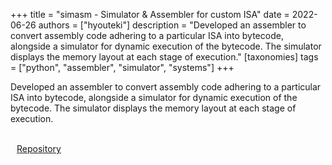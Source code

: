 +++
title = "simasm - Simulator & Assembler for custom ISA"
date = 2022-06-26
authors = ["hyouteki"]
description = "Developed an assembler to convert assembly code adhering to a particular ISA into bytecode, alongside a simulator for dynamic execution of the bytecode. The simulator displays the memory layout at each stage of execution."
[taxonomies]
tags = ["python", "assembler", "simulator", "systems"]
+++

Developed an assembler to convert assembly code adhering to a particular ISA into bytecode, alongside a simulator for dynamic execution of the bytecode. The simulator displays the memory layout at each stage of execution.

<br>
<a class="inline-button" href="https://github.com/hyouteki/Simple-assembler-and-simulator" style="margin: 10px;">Repository</a>
